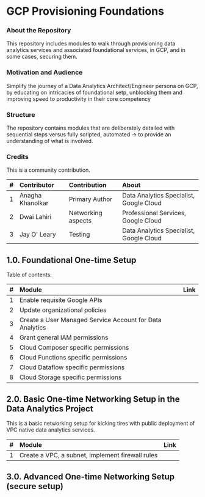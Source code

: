 # GCP Provisioning Foundations

### About the Repository
This repository includes modules to walk through provisioning data analytics services and associated foundational services, in GCP, and in some cases, securing them. 

### Motivation and Audience
Simplify the journey of a Data Analytics Architect/Engineer persona on GCP, by educating on intricacies of foundational setp, unblocking them and improving speed to productivity in their core competency

### Structure
The repository contains modules that are deliberately detailed with sequential steps versus fully scripted, automated -> to provide an understanding of what is involved.


### Credits
This is a community contribution.<br>


| # | Contributor | Contribution | About |
| -- | :---    | :---| :---| 
| 1 | Anagha Khanolkar | Primary Author | Data Analytics Specialist, Google Cloud |
| 2 | Dwai Lahiri | Networking aspects | Professional Services, Google Cloud |
| 3 | Jay O' Leary | Testing | Data Analytics Specialist, Google Cloud |


## 1.0. Foundational One-time Setup

Table of contents:<br>

| # | Module | Link |
| -- | :---    | ---|
| 1 | Enable requisite Google APIs | | 
| 2 | Update organizational policies | |
| 3 | Create a User Managed Service Account for Data Analytics | | 
| 4 | Grant general IAM permissions | |
| 5 | Cloud Composer specific permissions | |
| 6 | Cloud Functions specific permissions | |
| 7 | Cloud Dataflow specific permissions | |
| 8 | Cloud Storage specific permissions | |

## 2.0. Basic One-time Networking Setup in the Data Analytics Project

This is a basic networking setup for kicking tires with public deployment of VPC native data analytics services.


| # | Module | Link |
| -- | :---    | ---|
| 1 | Create a VPC, a subnet, implement firewall rules | |


## 3.0. Advanced One-time Networking Setup (secure setup)

